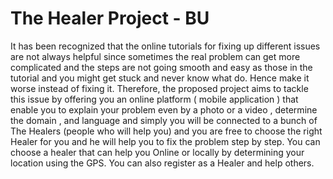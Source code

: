 # The Healer Project - BU
It has been recognized that the online tutorials for fixing up different issues are not always helpful since sometimes the real problem can get more complicated and the steps are not going smooth and easy as those in the tutorial and you might get stuck and never know what do. Hence make it worse instead of fixing it. Therefore, the proposed project aims to tackle this issue by offering you an online platform ( mobile application ) that enable you to explain your problem even by a photo or a video , determine the domain , and language and simply you will be connected to a bunch of The Healers (people who will help you) and you are free to choose the right Healer for you and he will help you to fix the problem step by step. You can choose a healer that can help you Online or locally by determining your location using the GPS. You can also register as a Healer and help others.
